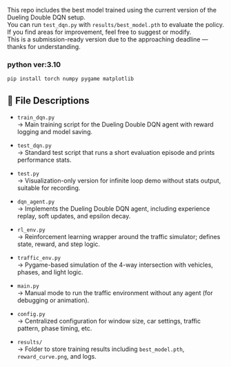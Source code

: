 This repo includes the best model trained using the current version of the Dueling Double DQN setup.  
You can run `test_dqn.py` with `results/best_model.pth` to evaluate the policy.  
If you find areas for improvement, feel free to suggest or modify.  
This is a submission-ready version due to the approaching deadline — thanks for understanding.  

### python ver:3.10

```python
pip install torch numpy pygame matplotlib
```

## 📂 File Descriptions

- `train_dqn.py`  
  → Main training script for the Dueling Double DQN agent with reward logging and model saving.

- `test_dqn.py`  
  → Standard test script that runs a short evaluation episode and prints performance stats.

- `test.py`  
  → Visualization-only version for infinite loop demo without stats output, suitable for recording.

- `dqn_agent.py`  
  → Implements the Dueling Double DQN agent, including experience replay, soft updates, and epsilon decay.

- `rl_env.py`  
  → Reinforcement learning wrapper around the traffic simulator; defines state, reward, and step logic.

- `traffic_env.py`  
  → Pygame-based simulation of the 4-way intersection with vehicles, phases, and light logic.

- `main.py`  
  → Manual mode to run the traffic environment without any agent (for debugging or animation).

- `config.py`  
  → Centralized configuration for window size, car settings, traffic pattern, phase timing, etc.

- `results/`  
  → Folder to store training results including `best_model.pth`, `reward_curve.png`, and logs.
